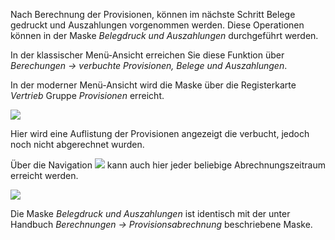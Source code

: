 Nach Berechnung der Provisionen, können im nächste Schritt Belege gedruckt und Auszahlungen vorgenommen werden. 
Diese Operationen können in der Maske *Belegdruck und Auszahlungen* durchgeführt werden.

In der klassischer Menü-Ansicht erreichen Sie diese Funktion über *Berechungen → verbuchte Provisionen, Belege und Auszahlungen*. 

In der moderner Menü-Ansicht wird die Maske über die Registerkarte *Vertrieb* Gruppe *Provisionen* erreicht.

![](http://xpecto.github.io/docs/xpecto/Berechnungen/verbuchte_Provisionen_Belege_und_Auszahlungen/Menue_modern.png)

Hier wird eine Auflistung der Provisionen angezeigt die verbucht, jedoch noch nicht abgerechnet wurden. 

Über die Navigation ![](http://xpecto.github.io/docs/img/img_1461757224272.png) kann auch hier jeder beliebige Abrechnungszeitraum erreicht werden.

![](http://xpecto.github.io/docs/img/img_1461757201408.png)


Die Maske *Belegdruck und Auszahlungen* ist identisch mit der unter Handbuch *Berechnungen → Provisionsabrechnung* beschriebene Maske.

